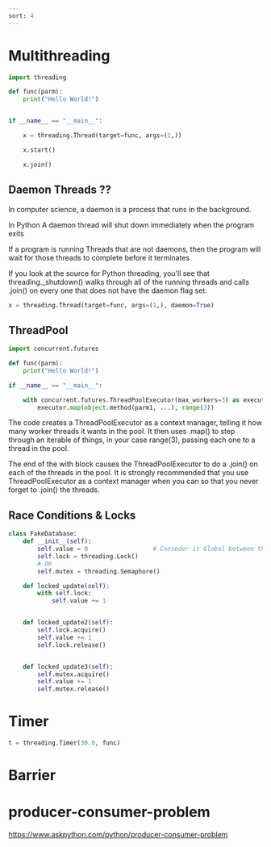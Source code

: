 ```yaml
---
sort: 4
---
```


# Multithreading

```python
import threading

def func(parm):
    print("Hello World!")


if __name__ == "__main__":

    x = threading.Thread(target=func, args=(1,))

    x.start()

    x.join()
```

## Daemon Threads ?? 
In computer science, a daemon is a process that runs in the background.

In Python A daemon thread will shut down immediately when the program exits

If a program is running Threads that are <bold>not</bold> daemons, then the program will wait for those threads to complete before it terminates

If you look at the source for Python threading, you’ll see that threading._shutdown() walks through all of the running threads and calls .join() on every one that does not have the daemon flag set.

```python
x = threading.Thread(target=func, args=(1,), daemon=True)
```



## ThreadPool

```python
import concurrent.futures   

def func(parm):
    print("Hello World!")

if __name__ == "__main__":

    with concurrent.futures.ThreadPoolExecutor(max_workers=3) as executor:
        executor.map(object.method(parm1, ...), range(3))
```

The code creates a ThreadPoolExecutor as a context manager, telling it how many worker threads it wants in the pool. It then uses .map() to step through an iterable of things, in your case range(3), passing each one to a thread in the pool.

The end of the with block causes the ThreadPoolExecutor to do a .join() on each of the threads in the pool. It is strongly recommended that you use ThreadPoolExecutor as a context manager when you can so that you never forget to .join() the threads.


## Race Conditions & Locks

```python
class FakeDatabase:
    def __init__(self):
        self.value = 0                  # Conseder it Global between threads
        self.lock = threading.Lock()
        # OR
        self.mutex = threading.Semaphore()

    def locked_update(self):
        with self.lock:
            self.value += 1


    def locked_update2(self):
        self.lock.acquire()
        self.value += 1
        self.lock.release()


    def locked_update3(self):
        self.mutex.acquire()
        self.value += 1 
        self.mutex.release()
```




# Timer
```python
t = threading.Timer(30.0, func)
```

# Barrier


# producer-consumer-problem

https://www.askpython.com/python/producer-consumer-problem